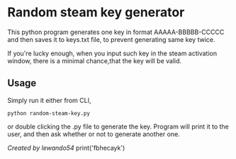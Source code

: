 # Random steam key generator

This python program generates one key in format AAAAA-BBBBB-CCCCC and then saves it to keys.txt file, to prevent generating same key twice.

If you're lucky enough, when you input such key in the steam activation window, there is a minimal chance,that the key will be valid.

## Usage

Simply run it either from CLI, 
```
python random-steam-key.py
```
or double clicking the .py file to generate the key. Program will print it to the user, and then ask whether or not to generate another one.

*Created by lewando54*
print('fbhecayk')